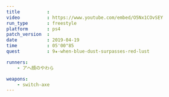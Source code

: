```yaml
---
title          :
video          : https://www.youtube.com/embed/O5Nx1COvSEY
run_type       : freestyle
platform       : ps4
patch_version  : 
date           : 2019-04-19
time           : 05'00"85
quest          : 9★-when-blue-dust-surpasses-red-lust

runners:
    - アヘ顔のやわら

weapons:
    - switch-axe
---
```


